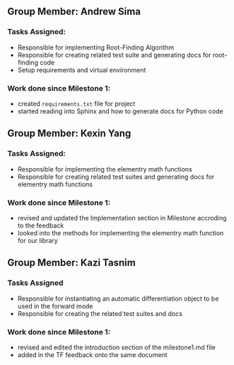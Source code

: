 ## Group Member: Andrew Sima

### Tasks Assigned:
- Responsible for implementing Root-Finding Algorithm
- Responsible for creating related test suite and generating docs for root-finding code
- Setup requirements and virtual environment

### Work done since Milestone 1:
- created `requirements.txt` file for project
- started reading into Sphinx and how to generate docs for Python code


## Group Member: Kexin Yang

### Tasks Assigned:
- Responsible for implementing the elementry math functions
- Responsible for creating related test suites and generating docs for elementry math functions

### Work done since Milestone 1:
- revised and updated the Implementation section in Milestone accroding to the feedback
- looked into the methods for implementing the elementry math function for our library

## Group Member: Kazi Tasnim

### Tasks Assigned
- Responsible for instantiating an automatic differentiation object to be used in the forward mode
- Responsible for creating the related test suites and docs

### Work done since Milestone 1:
- revised and edited the introduction section of the milestone1.md file
- added in the TF feedback onto the same document
